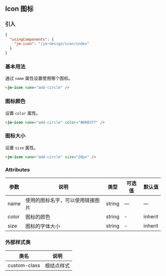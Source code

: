 ## Icon 图标

### 引入

```json
{
  "usingComponents": {
    "jm-icon": "/jm-design/icon/index"
  }
}
```

### 基本用法

通过 `name` 属性设置使用哪个图标。

```html
<jm-icon name="add-circle" />
```

### 图标颜色

设置 `color` 属性。

```html
<jm-icon name="add-circle" color="#0083ff" />
```

### 图标大小

设置 `size` 属性。

```html
<jm-icon name="add-circle" size="20px" />
```

### Attributes
| 参数      | 说明                                 | 类型      | 可选值       | 默认值   |
|---------- |------------------------------------ |---------- |------------- |-------- |
|name      |	使用的图标名字，可以使用链接图片   |	string    |	—           |	—       |
|color	    | 图标的颜色                      |	string    |	-         |	inherit |
|size      | 图标的字体大小                   | string | -       | inherit |

### 外部样式类

| 类名     | 说明                |
|---------|---------------------|
| custom-class | 根结点样式 |